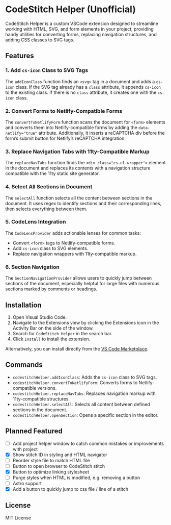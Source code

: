 # CodeStitch Helper (Unofficial)

CodeStitch Helper is a custom VSCode extension designed to streamline working with HTML, SVG, and form elements in your project, providing handy utilities for converting forms, replacing navigation structures, and adding CSS classes to SVG tags.

## Features

### 1. Add `cs-icon` Class to SVG Tags

The `addIconClass` function finds an `<svg>` tag in a document and adds a `cs-icon` class. If the SVG tag already has a `class` attribute, it appends `cs-icon` to the existing class. If there is no `class` attribute, it creates one with the `cs-icon` class.

### 2. Convert Forms to Netlify-Compatible Forms

The `convertToNetlifyForm` function scans the document for `<form>` elements and converts them into Netlify-compatible forms by adding the `data-netlify="true"` attribute. Additionally, it inserts a reCAPTCHA div before the form’s submit button for Netlify’s reCAPTCHA integration.

### 3. Replace Navigation Tabs with 11ty-Compatible Markup

The `replaceNavTabs` function finds the `<div class="cs-ul-wrapper">` element in the document and replaces its contents with a navigation structure compatible with the 11ty static site generator.

### 4. Select All Sections in Document

The `selectAll` function selects all the content between sections in the document. It uses regex to identify sections and their corresponding lines, then selects everything between them.

### 5. CodeLens Integration

The `CodeLensProvider` adds actionable lenses for common tasks:

- Convert `<form>` tags to Netlify-compatible forms.
- Add `cs-icon` class to SVG elements.
- Replace navigation wrappers with 11ty-compatible markup.

### 6. Section Navigation

The `SectionNavigationProvider` allows users to quickly jump between sections of the document, especially helpful for large files with numerous sections marked by comments or headings.

## Installation

1. Open Visual Studio Code.
2. Navigate to the Extensions view by clicking the Extensions icon in the Activity Bar on the side of the window.
3. Search for `CodeStitch Helper` in the search bar.
4. Click `Install` to install the extension.

Alternatively, you can install directly from the [VS Code Marketplace](https://marketplace.visualstudio.com/items?itemName=NeuDigital.codestitch-helper).

## Commands

- `codestitchHelper.addIconClass`: Adds the `cs-icon` class to SVG tags.
- `codestitchHelper.convertToNetlifyForm`: Converts forms to Netlify-compatible versions.
- `codestitchHelper.replaceNavTabs`: Replaces navigation markup with 11ty-compatible structures.
- `codestitchHelper.selectAll`: Selects all content between defined sections in the document.
- `codestitchHelper.openSection`: Opens a specific section in the editor.

## Planned Featured

- [ ] Add project helper window to catch common mistakes or improvements with project
- [X] Show stitch ID in styling and HTML navigator
- [ ] Reorder style file to match HTML file
- [ ] Button to open browser to CodeStitch stitch
- [X] Button to optimize linking stylesheet
- [ ] Purge styles when HTML is modified, e.g. removing a button
- [ ] Astro support
- [X] Add a button to quickly jump to css file / line of a stitch

## License

MIT License
